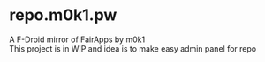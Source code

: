 # repo.m0k1.pw
A F-Droid mirror of FairApps by m0k1  
This project is in WIP and idea is to make easy admin panel for repo
